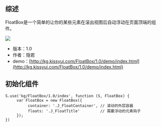 ## 综述

FloatBox是一个简单的让你的某些元素在滚出视图后自动浮动在页面顶端的组件。

![](http://gtms04.alicdn.com/tps/i4/T1zF.lFDXaXXbjCIP0-514-500.png)

* 版本：1.0
* 作者：隐若
* demo：[http://kg.kissyui.com/FloatBox/1.0/demo/index.html](http://kg.kissyui.com/FloatBox/1.0/demo/index.html)

## 初始化组件
		
    S.use('kg/FloatBox/1.0/index', function (S, FloatBox) {
         var FloatBox = new FloatBox({
              container: '.J_FloatContainer', // 滚动的外层容器
              floats: '.J_FloatTitle'         // 需要浮动的元素钩子
         });
    })

